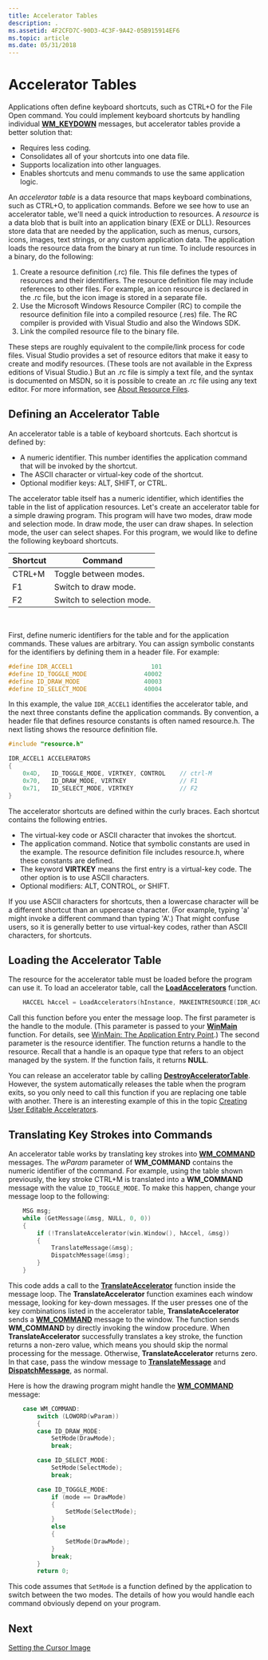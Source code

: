 ```yaml
---
title: Accelerator Tables
description: .
ms.assetid: 4F2CFD7C-90D3-4C3F-9A42-05B915914EF6
ms.topic: article
ms.date: 05/31/2018
---
```


# Accelerator Tables

Applications often define keyboard shortcuts, such as CTRL+O for the File Open command. You could implement keyboard shortcuts by handling individual [**WM\_KEYDOWN**](/windows/desktop/inputdev/wm-keydown) messages, but accelerator tables provide a better solution that:

-   Requires less coding.
-   Consolidates all of your shortcuts into one data file.
-   Supports localization into other languages.
-   Enables shortcuts and menu commands to use the same application logic.

An *accelerator table* is a data resource that maps keyboard combinations, such as CTRL+O, to application commands. Before we see how to use an accelerator table, we'll need a quick introduction to resources. A *resource* is a data blob that is built into an application binary (EXE or DLL). Resources store data that are needed by the application, such as menus, cursors, icons, images, text strings, or any custom application data. The application loads the resource data from the binary at run time. To include resources in a binary, do the following:

1.  Create a resource definition (.rc) file. This file defines the types of resources and their identifiers. The resource definition file may include references to other files. For example, an icon resource is declared in the .rc file, but the icon image is stored in a separate file.
2.  Use the Microsoft Windows Resource Compiler (RC) to compile the resource definition file into a compiled resource (.res) file. The RC compiler is provided with Visual Studio and also the Windows SDK.
3.  Link the compiled resource file to the binary file.

These steps are roughly equivalent to the compile/link process for code files. Visual Studio provides a set of resource editors that make it easy to create and modify resources. (These tools are not available in the Express editions of Visual Studio.) But an .rc file is simply a text file, and the syntax is documented on MSDN, so it is possible to create an .rc file using any text editor. For more information, see [About Resource Files](/windows/desktop/menurc/about-resource-files).

## Defining an Accelerator Table

An accelerator table is a table of keyboard shortcuts. Each shortcut is defined by:

-   A numeric identifier. This number identifies the application command that will be invoked by the shortcut.
-   The ASCII character or virtual-key code of the shortcut.
-   Optional modifier keys: ALT, SHIFT, or CTRL.

The accelerator table itself has a numeric identifier, which identifies the table in the list of application resources. Let's create an accelerator table for a simple drawing program. This program will have two modes, draw mode and selection mode. In draw mode, the user can draw shapes. In selection mode, the user can select shapes. For this program, we would like to define the following keyboard shortcuts.



| Shortcut | Command                   |
|----------|---------------------------|
| CTRL+M   | Toggle between modes.     |
| F1       | Switch to draw mode.      |
| F2       | Switch to selection mode. |



 

First, define numeric identifiers for the table and for the application commands. These values are arbitrary. You can assign symbolic constants for the identifiers by defining them in a header file. For example:


```C++
#define IDR_ACCEL1                      101
#define ID_TOGGLE_MODE                40002
#define ID_DRAW_MODE                  40003
#define ID_SELECT_MODE                40004
```



In this example, the value `IDR_ACCEL1` identifies the accelerator table, and the next three constants define the application commands. By convention, a header file that defines resource constants is often named resource.h. The next listing shows the resource definition file.


```C++
#include "resource.h"

IDR_ACCEL1 ACCELERATORS
{
    0x4D,   ID_TOGGLE_MODE, VIRTKEY, CONTROL    // ctrl-M
    0x70,   ID_DRAW_MODE, VIRTKEY               // F1
    0x71,   ID_SELECT_MODE, VIRTKEY             // F2
}
```



The accelerator shortcuts are defined within the curly braces. Each shortcut contains the following entries.

-   The virtual-key code or ASCII character that invokes the shortcut.
-   The application command. Notice that symbolic constants are used in the example. The resource definition file includes resource.h, where these constants are defined.
-   The keyword **VIRTKEY** means the first entry is a virtual-key code. The other option is to use ASCII characters.
-   Optional modifiers: ALT, CONTROL, or SHIFT.

If you use ASCII characters for shortcuts, then a lowercase character will be a different shortcut than an uppercase character. (For example, typing 'a' might invoke a different command than typing 'A'.) That might confuse users, so it is generally better to use virtual-key codes, rather than ASCII characters, for shortcuts.

## Loading the Accelerator Table

The resource for the accelerator table must be loaded before the program can use it. To load an accelerator table, call the [**LoadAccelerators**](/windows/desktop/api/winuser/nf-winuser-loadacceleratorsa) function.


```C++
    HACCEL hAccel = LoadAccelerators(hInstance, MAKEINTRESOURCE(IDR_ACCEL1));
```



Call this function before you enter the message loop. The first parameter is the handle to the module. (This parameter is passed to your [**WinMain**](/windows/desktop/api/winbase/nf-winbase-winmain) function. For details, see [WinMain: The Application Entry Point](winmain--the-application-entry-point.md).) The second parameter is the resource identifier. The function returns a handle to the resource. Recall that a handle is an opaque type that refers to an object managed by the system. If the function fails, it returns **NULL**.

You can release an accelerator table by calling [**DestroyAcceleratorTable**](/windows/desktop/api/winuser/nf-winuser-destroyacceleratortable). However, the system automatically releases the table when the program exits, so you only need to call this function if you are replacing one table with another. There is an interesting example of this in the topic [Creating User Editable Accelerators](/windows/desktop/menurc/using-keyboard-accelerators).

## Translating Key Strokes into Commands

An accelerator table works by translating key strokes into [**WM\_COMMAND**](/windows/desktop/menurc/wm-command) messages. The *wParam* parameter of **WM\_COMMAND** contains the numeric identifier of the command. For example, using the table shown previously, the key stroke CTRL+M is translated into a **WM\_COMMAND** message with the value `ID_TOGGLE_MODE`. To make this happen, change your message loop to the following:


```C++
    MSG msg;
    while (GetMessage(&msg, NULL, 0, 0))
    {
        if (!TranslateAccelerator(win.Window(), hAccel, &msg))
        {
            TranslateMessage(&msg);
            DispatchMessage(&msg);
        }
    }
```



This code adds a call to the [**TranslateAccelerator**](/windows/desktop/api/winuser/nf-winuser-translateacceleratora) function inside the message loop. The **TranslateAccelerator** function examines each window message, looking for key-down messages. If the user presses one of the key combinations listed in the accelerator table, **TranslateAccelerator** sends a [**WM\_COMMAND**](/windows/desktop/menurc/wm-command) message to the window. The function sends **WM\_COMMAND** by directly invoking the window procedure. When **TranslateAccelerator** successfully translates a key stroke, the function returns a non-zero value, which means you should skip the normal processing for the message. Otherwise, **TranslateAccelerator** returns zero. In that case, pass the window message to [**TranslateMessage**](/windows/desktop/api/winuser/nf-winuser-translatemessage) and [**DispatchMessage**](/windows/desktop/api/winuser/nf-winuser-dispatchmessage), as normal.

Here is how the drawing program might handle the [**WM\_COMMAND**](/windows/desktop/menurc/wm-command) message:


```C++
    case WM_COMMAND:
        switch (LOWORD(wParam))
        {
        case ID_DRAW_MODE:
            SetMode(DrawMode);
            break;

        case ID_SELECT_MODE:
            SetMode(SelectMode);
            break;

        case ID_TOGGLE_MODE:
            if (mode == DrawMode)
            {
                SetMode(SelectMode);
            }
            else
            {
                SetMode(DrawMode);
            }
            break;
        }
        return 0;

```



This code assumes that `SetMode` is a function defined by the application to switch between the two modes. The details of how you would handle each command obviously depend on your program.

## Next

[Setting the Cursor Image](setting-the-cursor-image.md)

 

 